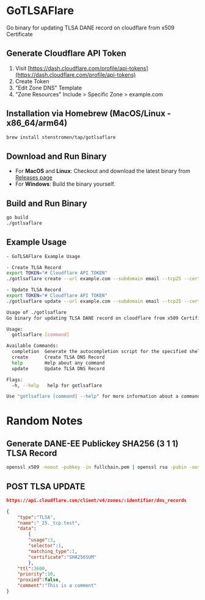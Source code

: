 # GoTLSAFlare

Go binary for updating TLSA DANE record on cloudflare from x509 Certificate

## Generate Cloudflare API Token

1. Visit [https://dash.cloudflare.com/profile/api-tokens](https://dash.cloudflare.com/profile/api-tokens)
2. Create Token
3. "Edit Zone DNS" Template
4. "Zone Resources" Include > Specific Zone > example.com

## Installation via Homebrew (MacOS/Linux - x86_64/arm64)

```bash
brew install stenstromen/tap/gotlsaflare
```

## Download and Run Binary

* For **MacOS** and **Linux**: Checkout and download the latest binary from [Releases page](https://github.com/Stenstromen/gotlsaflare/releases/latest/)
* For **Windows**: Build the binary yourself.

## Build and Run Binary

```bash
go build
./gotlsaflare
```

## Example Usage

```bash
- GoTLSAFlare Example Usage

- Create TLSA Record
export TOKEN="# Cloudflare API TOKEN"
./gotlsaflare create --url example.com --subdomain email --tcp25 --cert path/to/certificate.pem

- Update TLSA Record
export TOKEN="# Cloudflare API TOKEN"
./gotlsaflare update --url example.com --subdomain email --tcp25 --cert path/to/certificate.pem

Usage of ./gotlsaflare
Go binary for updating TLSA DANE record on cloudflare from x509 Certificate.

Usage:
  gotlsaflare [command]

Available Commands:
  completion  Generate the autocompletion script for the specified shell
  create      Create TLSA DNS Record
  help        Help about any command
  update      Update TLSA DNS Record

Flags:
  -h, --help   help for gotlsaflare

Use "gotlsaflare [command] --help" for more information about a command.
```

# Random Notes

## Generate DANE-EE Publickey SHA256 (3 1 1) TLSA Record

```bash
openssl x509 -noout -pubkey -in fullchain.pem | openssl rsa -pubin -outform DER 2>/dev/null | sha256sum
```

## POST TLSA UPDATE

```json
https://api.cloudflare.com/client/v4/zones/:identifier/dns_records

{
    "type":"TLSA",
    "name":"_25._tcp.test",
    "data":
        {
        "usage":3,
        "selector":1,
        "matching_type":1,
        "certificate":"SHA256SUM"
        },
    "ttl":3600,
    "priority":10,
    "proxied":false,
    "comment":"This is a comment"
}
```
